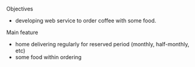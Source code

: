 Objectives
- developing web service to order coffee with some food.

Main feature
- home delivering regularly for reserved period (monthly, half-monthly, etc) 
- some food within ordering
